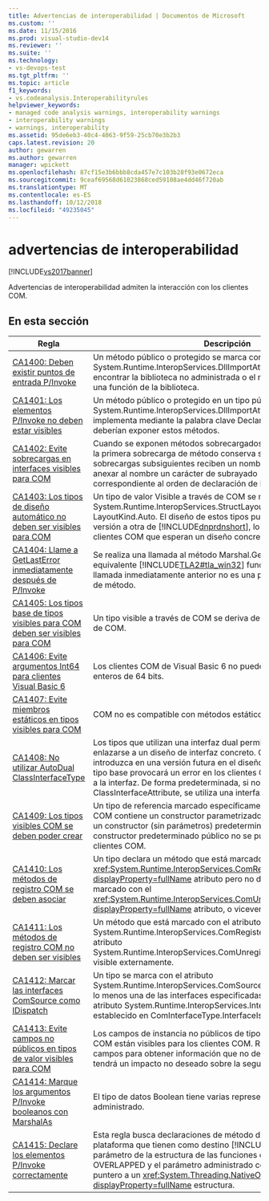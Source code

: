 ```yaml
---
title: Advertencias de interoperabilidad | Documentos de Microsoft
ms.custom: ''
ms.date: 11/15/2016
ms.prod: visual-studio-dev14
ms.reviewer: ''
ms.suite: ''
ms.technology:
- vs-devops-test
ms.tgt_pltfrm: ''
ms.topic: article
f1_keywords:
- vs.codeanalysis.Interoperabilityrules
helpviewer_keywords:
- managed code analysis warnings, interoperability warnings
- interoperability warnings
- warnings, interoperability
ms.assetid: 95de6eb3-40c4-4063-9f59-25cb70e3b2b3
caps.latest.revision: 20
author: gewarren
ms.author: gewarren
manager: wpickett
ms.openlocfilehash: 87cf15e3b6bbb8cda457e7c103b28f93e0672eca
ms.sourcegitcommit: 9ceaf69568d61023868ced59108ae4dd46f720ab
ms.translationtype: MT
ms.contentlocale: es-ES
ms.lasthandoff: 10/12/2018
ms.locfileid: "49235045"
---
```

# <a name="interoperability-warnings"></a>advertencias de interoperabilidad
[!INCLUDE[vs2017banner](../includes/vs2017banner.md)]

Advertencias de interoperabilidad admiten la interacción con los clientes COM.  
  
## <a name="in-this-section"></a>En esta sección  
  
|Regla|Descripción|  
|----------|-----------------|  
|[CA1400: Deben existir puntos de entrada P/Invoke](../code-quality/ca1400-p-invoke-entry-points-should-exist.md)|Un método público o protegido se marca con el atributo System.Runtime.InteropServices.DllImportAttribute. No se pudo encontrar la biblioteca no administrada o el método no coincide con una función de la biblioteca.|  
|[CA1401: Los elementos P/Invoke no deben estar visibles](../code-quality/ca1401-p-invokes-should-not-be-visible.md)|Un método público o protegido en un tipo público tiene el atributo System.Runtime.InteropServices.DllImportAttribute (también se implementa mediante la palabra clave Declare en Visual Basic). No se deberían exponer estos métodos.|  
|[CA1402: Evite sobrecargas en interfaces visibles para COM](../code-quality/ca1402-avoid-overloads-in-com-visible-interfaces.md)|Cuando se exponen métodos sobrecargados a los clientes COM, sólo la primera sobrecarga de método conserva su nombre. Las sobrecargas subsiguientes reciben un nombre único resultante de anexar al nombre un carácter de subrayado (_) y un entero correspondiente al orden de declaración de la sobrecarga.|  
|[CA1403: Los tipos de diseño automático no deben ser visibles para COM](../code-quality/ca1403-auto-layout-types-should-not-be-com-visible.md)|Un tipo de valor Visible a través de COM se marca con el atributo System.Runtime.InteropServices.StructLayoutAttribute establecido en LayoutKind.Auto. El diseño de estos tipos puede cambiar de una versión a otra de [!INCLUDE[dnprdnshort](../includes/dnprdnshort-md.md)], lo que interrumpirá a los clientes COM que esperan un diseño concreto.|  
|[CA1404: Llame a GetLastError inmediatamente después de P/Invoke](../code-quality/ca1404-call-getlasterror-immediately-after-p-invoke.md)|Se realiza una llamada al método Marshal.GetLastWin32Error o el equivalente [!INCLUDE[TLA2#tla_win32](../includes/tla2sharptla-win32-md.md)] función GetLastError y la llamada inmediatamente anterior no es una plataforma de invocación de método.|  
|[CA1405: Los tipos base de tipos visibles para COM deben ser visibles para COM](../code-quality/ca1405-com-visible-type-base-types-should-be-com-visible.md)|Un tipo visible a través de COM se deriva de un tipo no visible a través de COM.|  
|[CA1406: Evite argumentos Int64 para clientes Visual Basic 6](../code-quality/ca1406-avoid-int64-arguments-for-visual-basic-6-clients.md)|Los clientes COM de Visual Basic 6 no pueden tener acceso a los enteros de 64 bits.|  
|[CA1407: Evite miembros estáticos en tipos visibles para COM](../code-quality/ca1407-avoid-static-members-in-com-visible-types.md)|COM no es compatible con métodos estáticos.|  
|[CA1408: No utilizar AutoDual ClassInterfaceType](../code-quality/ca1408-do-not-use-autodual-classinterfacetype.md)|Los tipos que utilizan una interfaz dual permiten a los clientes enlazarse a un diseño de interfaz concreto. Cualquier cambio que se introduzca en una versión futura en el diseño del tipo o en cualquier tipo base provocará un error en los clientes COM que están enlazados a la interfaz. De forma predeterminada, si no se especifica el atributo ClassInterfaceAttribute, se utiliza una interfaz solo de envío.|  
|[CA1409: Los tipos visibles COM se deben poder crear](../code-quality/ca1409-com-visible-types-should-be-creatable.md)|Un tipo de referencia marcado específicamente como visible para COM contiene un constructor parametrizado público pero no contiene un constructor (sin parámetros) predeterminado público. Un tipo sin un constructor predeterminado público no se puede crear mediante clientes COM.|  
|[CA1410: Los métodos de registro COM se deben asociar](../code-quality/ca1410-com-registration-methods-should-be-matched.md)|Un tipo declara un método que está marcado con el <xref:System.Runtime.InteropServices.ComRegisterFunctionAttribute?displayProperty=fullName> atributo pero no declara un método que está marcado con el <xref:System.Runtime.InteropServices.ComUnregisterFunctionAttribute?displayProperty=fullName> atributo, o viceversa.|  
|[CA1411: Los métodos de registro COM no deben ser visibles](../code-quality/ca1411-com-registration-methods-should-not-be-visible.md)|Un método que está marcado con el atributo System.Runtime.InteropServices.ComRegisterFunctionAttribute o el atributo System.Runtime.InteropServices.ComUnregisterFunctionAttribute es visible externamente.|  
|[CA1412: Marcar las interfaces ComSource como IDispatch](../code-quality/ca1412-mark-comsource-interfaces-as-idispatch.md)|Un tipo se marca con el atributo System.Runtime.InteropServices.ComSourceInterfacesAttribute y por lo menos una de las interfaces especificadas no se marca con el atributo System.Runtime.InteropServices.InterfaceTypeAttribute establecido en ComInterfaceType.InterfaceIsIDispatch.|  
|[CA1413: Evite campos no públicos en tipos de valor visibles para COM](../code-quality/ca1413-avoid-non-public-fields-in-com-visible-value-types.md)|Los campos de instancia no públicos de tipos de valor visibles para COM están visibles para los clientes COM. Revise el contenido de los campos para obtener información que no deba exponerse o que tendrá un impacto no deseado sobre la seguridad o el diseño.|  
|[CA1414: Marque los argumentos P/Invoke booleanos con MarshalAs](../code-quality/ca1414-mark-boolean-p-invoke-arguments-with-marshalas.md)|El tipo de datos Boolean tiene varias representaciones en el código no administrado.|  
|[CA1415: Declare los elementos P/Invoke correctamente](../code-quality/ca1415-declare-p-invokes-correctly.md)|Esta regla busca declaraciones de método de invocación de plataforma que tienen como destino [!INCLUDE[TLA2#tla_win32](../includes/tla2sharptla-win32-md.md)] parámetro de la estructura de las funciones que tienen un puntero a un OVERLAPPED y el parámetro administrado correspondiente no es un puntero a un <xref:System.Threading.NativeOverlapped?displayProperty=fullName> estructura.|



